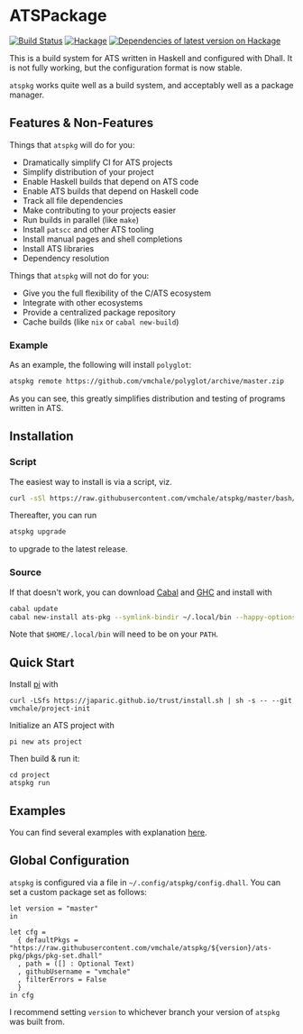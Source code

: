 # ATSPackage

[![Build Status](https://travis-ci.org/vmchale/atspkg.svg?branch=master)](https://travis-ci.org/vmchale/atspkg)
[![Hackage](https://img.shields.io/hackage/v/ats-pkg.svg)](http://hackage.haskell.org/package/ats-pkg)
[![Dependencies of latest version on Hackage](https://img.shields.io/hackage-deps/v/ats-pkg.svg)](https://hackage.haskell.org/package/ats-pkg)

This is a build system for ATS written in Haskell and configured with Dhall. It
is not fully working, but the configuration format is now stable.

`atspkg` works quite well as a build system, and acceptably well as a package manager.

## Features & Non-Features

Things that `atspkg` will do for you:

  * Dramatically simplify CI for ATS projects
  * Simplify distribution of your project
  * Enable Haskell builds that depend on ATS code
  * Enable ATS builds that depend on Haskell code
  * Track all file dependencies
  * Make contributing to your projects easier
  * Run builds in parallel (like `make`)
  * Install `patscc` and other ATS tooling
  * Install manual pages and shell completions
  * Install ATS libraries
  * Dependency resolution

Things that `atspkg` will not do for you:

  * Give you the full flexibility of the C/ATS ecosystem
  * Integrate with other ecosystems
  * Provide a centralized package repository
  * Cache builds (like `nix` or `cabal new-build`)

### Example

As an example, the following will install `polyglot`:

```bash
atspkg remote https://github.com/vmchale/polyglot/archive/master.zip
```

As you can see, this greatly simplifies distribution and testing of programs
written in ATS.

## Installation

### Script

The easiest way to install is via a script, viz.

```bash
curl -sSl https://raw.githubusercontent.com/vmchale/atspkg/master/bash/install.sh | bash -s
```

Thereafter, you can run

```bash
atspkg upgrade
```

to upgrade to the latest release.

### Source

If that doesn't work, you can download
[Cabal](https://www.haskell.org/cabal/download.html) and
[GHC](https://www.haskell.org/ghc/download.html) and install with

```bash
cabal update
cabal new-install ats-pkg --symlink-bindir ~/.local/bin --happy-options='-gcsa' --alex-options='-g'
```

Note that `$HOME/.local/bin` will need to be on your `PATH`.

## Quick Start

Install [pi](http://github.com/vmchale/project-init) with

```
curl -LSfs https://japaric.github.io/trust/install.sh | sh -s -- --git vmchale/project-init
```

Initialize an ATS project with

```
pi new ats project
```

Then build & run it:

```
cd project
atspkg run
```

## Examples

You can find several examples with explanation
[here](https://github.com/vmchale/atspkg/blob/master/ats-pkg/EXAMPLES.md).

## Global Configuration


`atspkg` is configured via a file in `~/.config/atspkg/config.dhall`. You can
set a custom package set as follows:

```
let version = "master"
in

let cfg =
  { defaultPkgs = "https://raw.githubusercontent.com/vmchale/atspkg/${version}/ats-pkg/pkgs/pkg-set.dhall"
  , path = ([] : Optional Text)
  , githubUsername = "vmchale"
  , filterErrors = False
  }
in cfg
```

I recommend setting `version` to whichever branch your version of `atspkg` was
built from.
